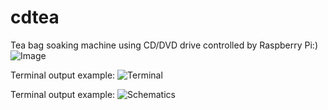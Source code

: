 cdtea
=====
Tea bag soaking machine using CD/DVD drive controlled by Raspberry Pi:)
![Image](http://achilikin.com/img/cdtea.jpg)

Terminal output example:
![Terminal](http://achilikin.com/img/cdtea-term.jpg)

Terminal output example:
![Schematics](http://achilikin.com/img/cdtea-schematics.png)

